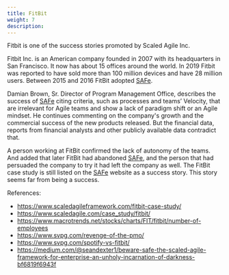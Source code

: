 ```yaml
---
title: FitBit
weight: 7
description: 
---
```


Fitbit is one of the success stories promoted by Scaled Agile Inc.

Fitbit Inc. is an American company founded in 2007 with its headquarters in San Francisco. It now has about 15 offices around the world. In 2019 Fitbit was reported to have sold more than 100 million devices and have 28 million users. Between 2015 and 2016 FitBit adopted [SAFe](https://www.scaledagileframework.com/).

Damian Brown, Sr. Director of Program Management Office, describes the success of [SAFe](https://www.scaledagileframework.com/) citing criteria, such as processes and teams’ Velocity, that are irrelevant for Agile teams and show a lack of paradigm shift or an Agile mindset. He continues commenting on the company's growth and the commercial success of the new products released. But the financial data, reports from financial analysts and other publicly available data contradict that.

A person working at FitBit confirmed the lack of autonomy of the teams. And added that later  FitBit had abandoned [SAFe](https://www.scaledagileframework.com/), and the person that had persuaded the company to try it had left the company as well. The FitBit case study is still listed on the [SAFe](https://www.scaledagileframework.com/) website as a success story. This story seems far from being a success.

References:

- https://www.scaledagileframework.com/fitbit-case-study/ 
- https://www.scaledagile.com/case_study/fitbit/ 
- https://www.macrotrends.net/stocks/charts/FIT/fitbit/number-of-employees 
- https://www.svpg.com/revenge-of-the-pmo/ 
- https://www.svpg.com/spotify-vs-fitbit/ 
- https://medium.com/@seandexter1/beware-safe-the-scaled-agile-framework-for-enterprise-an-unholy-incarnation-of-darkness-bf6819f6943f 
